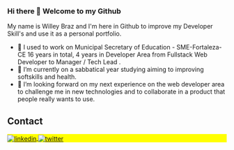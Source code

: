 ### Hi there 👋 Welcome to my Github

My name is Willey Braz and I'm here in Github to improve my Developer Skill's and use it as a personal portfolio.

- 🔭 I used to work on Municipal Secretary of Education - SME-Fortaleza-CE 16 years in total, 4 years in Developer Area from Fullstack Web Developer to Manager / Tech Lead .
- 🌱 I’m currently on a sabbatical year studying aiming to improving softskills and health.
- 👯 I’m looking forward on my next experience on the web developer area to challenge me in new technologies and to collaborate in a product that people really wants to use.

## Contact

<p align="left" style="background:yellow">
<a href="https://www.linkedin.com/in/willey-silva-braz-499447135/" target="_blank">
  <img align="center" src="https://img.shields.io/badge/LinkedIn-0077B5?style=for-the-badge&logo=linkedin&logoColor=white" alt="linkedin"/>
</a>
<a href="https://twitter.com/willeybraz" target="_blank">
  <img align="center" src="https://img.shields.io/badge/-willeybraz-05122A?style=flat&logo=twitter" alt="twitter"/>  
</a>
</p>

<!--
**willeysb/willeysb** is a ✨ _special_ ✨ repository because its `README.md` (this file) appears on your GitHub profile.

Here are some ideas to get you started:

- 🔭 I’m currently working on ...
- 🌱 I’m currently learning ...
- 👯 I’m looking to collaborate on ...
- 🤔 I’m looking for help with ...
- 💬 Ask me about ...
- 📫 How to reach me: ...
- 😄 Pronouns: ...
- ⚡ Fun fact: ...
-->
